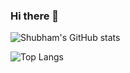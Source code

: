 ### Hi there 👋

![Shubham's GitHub stats](https://github-readme-stats.vercel.app/api?username=shubhamsrs)

![Top Langs](https://github-readme-stats.vercel.app/api/top-langs/?username=anuraghazra&layout=compact)



<!--
**shubhamsrs/shubhamsrs** is a ✨ _special_ ✨ repository because its `README.md` (this file) appears on your GitHub profile.

Here are some ideas to get you started:

- 🔭 I’m currently working on ...
- 🌱 I’m currently learning ...
- 👯 I’m looking to collaborate on ...
- 🤔 I’m looking for help with ...
- 💬 Ask me about ...
- 📫 How to reach me: ...
- 😄 Pronouns: ...
- ⚡ Fun fact: ...
-->
